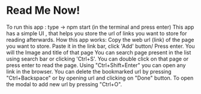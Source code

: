 # Read Me Now!
 To run this app : type -> npm start (in the terminal and press enter)
 This app has a simple UI , that helps you store the url of links you want to store for reading afterwards.
 How this app works:
 Copy the web url (link) of the page you want to store.
 Paste it in the link bar, click 'Add' button/ Press enter.
 You will the Image and title of that page
 You can search page present in the list using search bar or clicking 'Ctrl+S'.
 You can double click on that page or press enter to read the page.
 Using "Ctrl+Shift+Enter" you can open any link in the browser.
 You can delete the bookmarked  url by pressing "Ctrl+Backspace" or by opening url and clicking on "Done" button.
 To open the modal to add new url by pressing "Ctrl+O".
 
